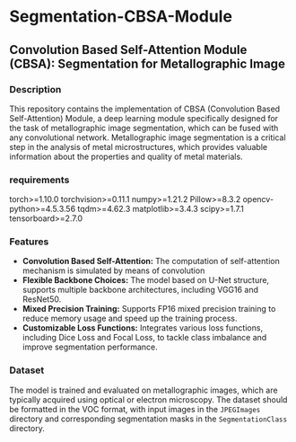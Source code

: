 # Segmentation-CBSA-Module

## Convolution Based Self-Attention Module (CBSA): Segmentation for Metallographic Image 

### Description

This repository contains the implementation of CBSA (Convolution Based Self-Attention) Module, a deep learning module specifically designed for the task of metallographic image segmentation, which can be fused with any convolutional network. Metallographic image segmentation is a critical step in the analysis of metal microstructures, which provides valuable information about the properties and quality of metal materials.

### requirements

torch>=1.10.0
torchvision>=0.11.1
numpy>=1.21.2
Pillow>=8.3.2
opencv-python>=4.5.3.56
tqdm>=4.62.3
matplotlib>=3.4.3
scipy>=1.7.1
tensorboard>=2.7.0

### Features

- **Convolution Based Self-Attention:** The computation of self-attention mechanism is simulated by means of convolution
- **Flexible Backbone Choices:** The model based on U-Net structure,  supports multiple backbone architectures, including VGG16 and ResNet50.
- **Mixed Precision Training:** Supports FP16 mixed precision training to reduce memory usage and speed up the training process.
- **Customizable Loss Functions:** Integrates various loss functions, including Dice Loss and Focal Loss, to tackle class imbalance and improve segmentation performance.

### Dataset

The model is trained and evaluated on metallographic images, which are typically acquired using optical or electron microscopy. The dataset should be formatted in the VOC format, with input images in the `JPEGImages` directory and corresponding segmentation masks in the `SegmentationClass` directory.
